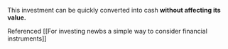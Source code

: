 This investment can be quickly converted into cash **without affecting its value.**

Referenced [[For investing newbs a simple way to consider financial instruments]]